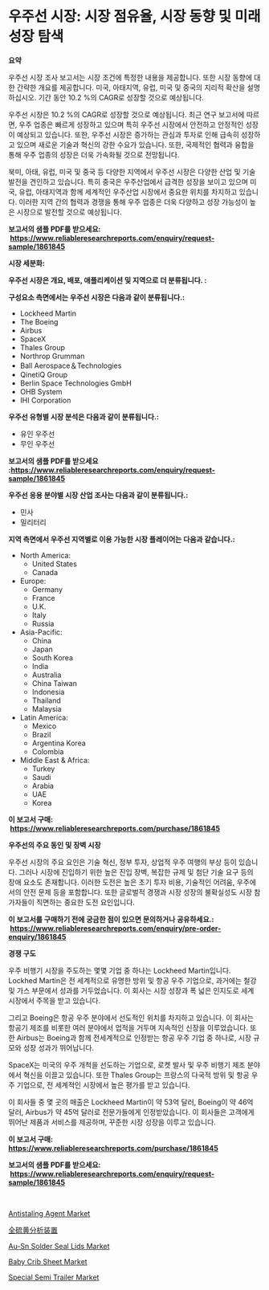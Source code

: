 <p><h1>우주선 시장: 시장 점유율, 시장 동향 및 미래 성장 탐색</h1></p><p><strong>요약</strong></p>
<p><p>우주선 시장 조사 보고서는 시장 조건에 특정한 내용을 제공합니다. 또한 시장 동향에 대한 간략한 개요를 제공합니다. 미국, 아태지역, 유럽, 미국 및 중국의 지리적 확산을 설명하십시오. 기간 동안 10.2 %의 CAGR로 성장할 것으로 예상됩니다.</p><p>우주선 시장은 10.2 %의 CAGR로 성장할 것으로 예상됩니다. 최근 연구 보고서에 따르면, 우주 업종은 빠르게 성장하고 있으며 특히 우주선 시장에서 안전하고 안정적인 성장이 예상되고 있습니다. 또한, 우주선 시장은 증가하는 관심과 투자로 인해 급속히 성장하고 있으며 새로운 기술과 혁신의 강한 수요가 있습니다.  또한, 국제적인 협력과 융합을 통해 우주 업종의 성장은 더욱 가속화될 것으로 전망됩니다.</p><p>북미, 아태, 유럽, 미국 및 중국 등 다양한 지역에서 우주선 시장은 다양한 산업 및 기술 발전을 견인하고 있습니다. 특히 중국은 우주산업에서 급격한 성장을 보이고 있으며 미국, 유럽, 아태지역과 함께 세계적인 우주산업 시장에서 중요한 위치를 차지하고 있습니다. 이러한 지역 간의 협력과 경쟁을 통해 우주 업종은 더욱 다양하고 성장 가능성이 높은 시장으로 발전할 것으로 예상됩니다.</p></p>
<p><strong>보고서의 샘플 PDF를 받으세요: &nbsp;<a href="https://www.reliableresearchreports.com/enquiry/request-sample/1861845">https://www.reliableresearchreports.com/enquiry/request-sample/1861845</a></strong></p>
<p><strong>시장 세분화:</strong></p>
<p><strong> 우주선 시장은 개요, 배포, 애플리케이션 및 지역으로 더 분류됩니다. :</strong></p>
<p><strong>구성요소 측면에서는 우주선 시장은 다음과 같이 분류됩니다.:</strong></p>
<p><ul><li>Lockheed Martin</li><li>The Boeing</li><li>Airbus</li><li>SpaceX</li><li>Thales Group</li><li>Northrop Grumman</li><li>Ball Aerospace＆Technologies</li><li>QinetiQ Group</li><li>Berlin Space Technologies GmbH</li><li>OHB System</li><li>IHI Corporation</li></ul></p>
<p><strong> 우주선 유형별 시장 분석은 다음과 같이 분류됩니다.:</strong></p>
<p><ul><li>유인 우주선</li><li>무인 우주선</li></ul></p>
<p><strong>보고서의 샘플 PDF를 받으세요 :<a href="https://www.reliableresearchreports.com/enquiry/request-sample/1861845">https://www.reliableresearchreports.com/enquiry/request-sample/1861845</a></strong></p>
<p><strong> 우주선 응용 분야별 시장 산업 조사는 다음과 같이 분류됩니다.:</strong></p>
<p><ul><li>민사</li><li>밀리터리</li></ul></p>
<p><strong>지역 측면에서 우주선 지역별로 이용 가능한 시장 플레이어는 다음과 같습니다.:</strong></p>
<p><ul>
    <li>
        North America:
        <ul>
            <li>United States</li>
            <li>Canada</li>
        </ul>
    </li>
    <li>
        Europe:
        <ul>
            <li>Germany</li>
            <li>France</li>
            <li>U.K.</li>
            <li>Italy</li>
            <li>Russia</li>
        </ul>
    </li>
    <li>
        Asia-Pacific:
        <ul>
            <li>China</li>
            <li>Japan</li>
            <li>South Korea</li>
            <li>India</li>
            <li>Australia</li>
            <li>China Taiwan</li>
            <li>Indonesia</li>
            <li>Thailand</li>
            <li>Malaysia</li>
        </ul>
    </li>
    <li>
        Latin America:
        <ul>
            <li>Mexico</li>
            <li>Brazil</li>
            <li>Argentina Korea</li>
            <li>Colombia</li>
        </ul>
    </li>
    <li>
        Middle East & Africa:
        <ul>
            <li>Turkey</li>
            <li>Saudi</li>
            <li>Arabia</li>
            <li>UAE</li>
            <li>Korea</li>
        </ul>
    </li>
    </ul></p>
<p><strong>이 보고서 구매: &nbsp;<a href="https://www.reliableresearchreports.com/purchase/1861845">https://www.reliableresearchreports.com/purchase/1861845</a></strong></p>
<p><strong>우주선의 주요 동인 및 장벽 시장</strong></p>
<p><p>우주선 시장의 주요 요인은 기술 혁신, 정부 투자, 상업적 우주 여행의 부상 등이 있습니다. 그러나 시장에 진입하기 위한 높은 진입 장벽, 복잡한 규제 및 첨단 기술 요구 등의 장애 요소도 존재합니다. 이러한 도전은 높은 초기 투자 비용, 기술적인 어려움, 우주에서의 안전 문제 등을 포함합니다. 또한 글로벌적 경쟁과 시장 성장의 불확실성도 시장 참가자들이 직면하는 중요한 도전 요인입니다.</p></p>
<p><strong>이 보고서를 구매하기 전에 궁금한 점이 있으면 문의하거나 공유하세요.: &nbsp;<a href="https://www.reliableresearchreports.com/enquiry/pre-order-enquiry/1861845">https://www.reliableresearchreports.com/enquiry/pre-order-enquiry/1861845</a></strong></p>
<p><strong>경쟁 구도</strong></p>
<p><p>우주 비행기 시장을 주도하는 몇몇 기업 중 하나는 Lockheed Martin입니다. Lockhed Martin은 전 세계적으로 유명한 방위 및 항공 우주 기업으로, 과거에는 철강 및 가스 부문에서 성과를 거두었습니다. 이 회사는 시장 성장과 폭 넓은 인지도로 세계 시장에서 주목을 받고 있습니다. </p><p>그리고 Boeing은 항공 우주 분야에서 선도적인 위치를 차지하고 있습니다. 이 회사는 항공기 제조를 비롯한 여러 분야에서 업적을 거두며 지속적인 신장을 이루었습니다. 또한 Airbus는 Boeing과 함께 전세계적으로 인정받는 항공 우주 기업 중 하나로, 시장 규모와 성장 성과가 뛰어납니다.</p><p>SpaceX는 미국의 우주 개척을 선도하는 기업으로, 로켓 발사 및 우주 비행기 제조 분야에서 혁신을 이끌고 있습니다. 또한 Thales Group는 프랑스의 다국적 방위 및 항공 우주 기업으로, 전 세계적인 시장에서 높은 평가를 받고 있습니다.</p><p>이 회사들 중 몇 곳의 매출은 Lockheed Martin이 약 53억 달러, Boeing이 약 46억 달러, Airbus가 약 45억 달러로 전문가들에게 인정받았습니다. 이 회사들은 고객에게 뛰어난 제품과 서비스를 제공하며, 꾸준한 시장 성장을 이루고 있습니다.</p></p>
<p><strong>이 보고서 구매: &nbsp; <a href="https://www.reliableresearchreports.com/purchase/1861845">https://www.reliableresearchreports.com/purchase/1861845</a></strong></p>
<p><strong>보고서의 샘플 PDF를 받으세요: &nbsp;<a href="https://www.reliableresearchreports.com/enquiry/request-sample/1861845">https://www.reliableresearchreports.com/enquiry/request-sample/1861845</a></strong><strong></strong></p>
<p>&nbsp;</p>
<p><p><a href="https://view.publitas.com/reportprime-1/antistaling-agent-market-size-global-industry-overview-market-segmentation-and-forecast-2024-to-2031/">Antistaling Agent Market</a></p><p><a href="https://github.com/jkjreqjscoxx7/Market-Research-Report-List-1/blob/main/3867838191744.md">全硫黄分析装置</a></p><p><a href="https://issuu.com/reportprime-2/docs/au-sn-solder-seal-lids-market-size-2030.pptx">Au-Sn Solder Seal Lids Market</a></p><p><a href="https://automatic-knee-4c7.notion.site/Baby-Crib-Sheet-Market-Size-and-Examines-its-Market-Scope-with-a-Primary-Focus-on-Growth-Opportuni-3350c610a681459380cf584e441e2f13">Baby Crib Sheet Market</a></p><p><a href="https://view.publitas.com/reportprime-1/special-semi-trailer-market-size-focuses-on-market-dynamics-in-depth-analysis-and-future-projections-of-its-market-forecasted-for-period-from-2023-to-2030/">Special Semi Trailer Market</a></p></p>
